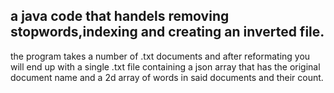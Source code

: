 ## a java code that handels removing stopwords,indexing  and creating an inverted file.
the program takes a number of .txt documents and after reformating you will end up with a single .txt file containing a json array that has the original document name and a 2d array of words in said documents and their count.   
